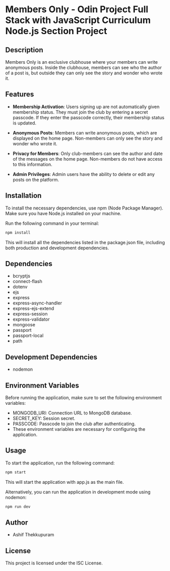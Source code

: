 # Members Only - Odin Project Full Stack with JavaScript Curriculum Node.js Section Project

## Description

Members Only is an exclusive clubhouse where your members can write anonymous posts. Inside the clubhouse, members can see who the author of a post is, but outside they can only see the story and wonder who wrote it.

## Features

- **Membership Activation**: Users signing up are not automatically given membership status. They must join the club by entering a secret passcode. If they enter the passcode correctly, their membership status is updated.

- **Anonymous Posts**: Members can write anonymous posts, which are displayed on the home page. Non-members can only see the story and wonder who wrote it.

- **Privacy for Members**: Only club-members can see the author and date of the messages on the home page. Non-members do not have access to this information.

- **Admin Privileges**: Admin users have the ability to delete or edit any posts on the platform.

## Installation

To install the necessary dependencies, use npm (Node Package Manager). Make sure you have Node.js installed on your machine.

Run the following command in your terminal:

```bash
npm install
```
This will install all the dependencies listed in the package.json file, including both production and development dependencies.

## Dependencies
- bcryptjs
- connect-flash
- dotenv
- ejs
- express
- express-async-handler
- express-ejs-extend
- express-session
- express-validator
- mongoose
- passport
- passport-local
- path

## Development Dependencies
- nodemon

## Environment Variables

Before running the application, make sure to set the following environment variables:

- MONGODB_URI: Connection URL to MongoDB database.
- SECRET_KEY: Session secret.
- PASSCODE: Passcode to join the club after authenticating.
- These environment variables are necessary for configuring the application.

## Usage
To start the application, run the following command:

```bash
npm start
```

This will start the application with app.js as the main file.

Alternatively, you can run the application in development mode using nodemon:

```bash
npm run dev
```

## Author

- Ashif Thekkupuram

## License

This project is licensed under the ISC License.